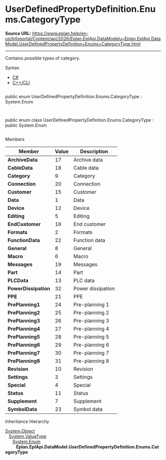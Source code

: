 # UserDefinedPropertyDefinition.Enums.CategoryType

**Source URL:** https://www.eplan.help/en-us/Infoportal/Content/api/2026/Eplan.EplApi.DataModelu~Eplan.EplApi.DataModel.UserDefinedPropertyDefinition+Enums+CategoryType.html

---

Contains possible types of category.

Syntax

- [C#](#i-syntax-CS)
- [C++/CLI](#i-syntax-CPP2005)

```
```
public enum UserDefinedPropertyDefinition.Enums.CategoryType : System.Enum
```
```

```
```
public enum class UserDefinedPropertyDefinition.Enums.CategoryType : public System.Enum
```
```

Members

| Member | Value | Description |
| --- | --- | --- |
| **ArchiveData** | 17 | Archive data |
| **CableData** | 18 | Cable data |
| **Category** | 9 | Category |
| **Connection** | 20 | Connection |
| **Customer** | 15 | Customer |
| **Data** | 1 | Data |
| **Device** | 12 | Device |
| **Editing** | 5 | Editing |
| **EndCustomer** | 16 | End customer |
| **Formats** | 2 | Formats |
| **FunctionData** | 22 | Function data |
| **General** | 8 | General |
| **Macro** | 6 | Macro |
| **Messages** | 19 | Messages |
| **Part** | 14 | Part |
| **PLCData** | 13 | PLC data |
| **PowerDissipation** | 32 | Power dissipation |
| **PPE** | 21 | PPE |
| **PrePlanning1** | 24 | Pre-planning 1 |
| **PrePlanning2** | 25 | Pre-planning 2 |
| **PrePlanning3** | 26 | Pre-planning 3 |
| **PrePlanning4** | 27 | Pre-planning 4 |
| **PrePlanning5** | 28 | Pre-planning 5 |
| **PrePlanning6** | 29 | Pre-planning 6 |
| **PrePlanning7** | 30 | Pre-planning 7 |
| **PrePlanning8** | 31 | Pre-planning 8 |
| **Revision** | 10 | Revision |
| **Settings** | 3 | Settings |
| **Special** | 4 | Special |
| **Status** | 11 | Status |
| **Supplement** | 7 | Supplement |
| **SymbolData** | 23 | Symbol data |

Inheritance Hierarchy

[System.Object](#)  
   [System.ValueType](#)  
      [System.Enum](#)  
         **Eplan.EplApi.DataModel.UserDefinedPropertyDefinition.Enums.CategoryType**
